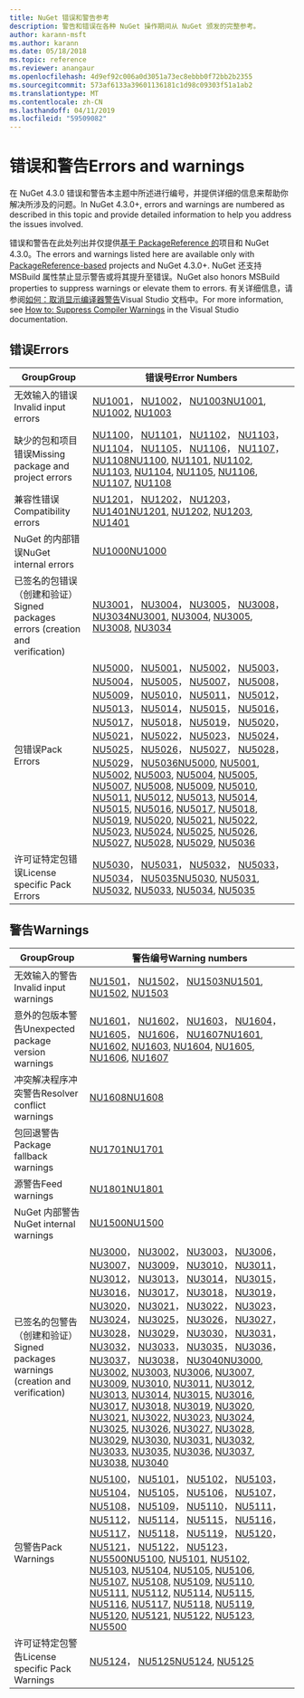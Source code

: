 ```yaml
---
title: NuGet 错误和警告参考
description: 警告和错误在各种 NuGet 操作期间从 NuGet 颁发的完整参考。
author: karann-msft
ms.author: karann
ms.date: 05/18/2018
ms.topic: reference
ms.reviewer: anangaur
ms.openlocfilehash: 4d9ef92c006a0d3051a73ec8ebbb0f72bb2b2355
ms.sourcegitcommit: 573af6133a39601136181c1d98c09303f51a1ab2
ms.translationtype: MT
ms.contentlocale: zh-CN
ms.lasthandoff: 04/11/2019
ms.locfileid: "59509082"
---
```

# <a name="errors-and-warnings"></a><span data-ttu-id="c3c97-103">错误和警告</span><span class="sxs-lookup"><span data-stu-id="c3c97-103">Errors and warnings</span></span>

<span data-ttu-id="c3c97-104">在 NuGet 4.3.0 错误和警告本主题中所述进行编号，并提供详细的信息来帮助你解决所涉及的问题。</span><span class="sxs-lookup"><span data-stu-id="c3c97-104">In NuGet 4.3.0+, errors and warnings are numbered as described in this topic and provide detailed information to help you address the issues involved.</span></span>

<span data-ttu-id="c3c97-105">错误和警告在此处列出并仅提供[基于 PackageReference 的](../consume-packages/package-references-in-project-files.md)项目和 NuGet 4.3.0。</span><span class="sxs-lookup"><span data-stu-id="c3c97-105">The errors and warnings listed here are available only with [PackageReference-based](../consume-packages/package-references-in-project-files.md) projects and NuGet 4.3.0+.</span></span> <span data-ttu-id="c3c97-106">NuGet 还支持 MSBuild 属性禁止显示警告或将其提升至错误。</span><span class="sxs-lookup"><span data-stu-id="c3c97-106">NuGet also honors MSBuild properties to suppress warnings or elevate them to errors.</span></span> <span data-ttu-id="c3c97-107">有关详细信息，请参阅[如何：取消显示编译器警告](/visualstudio/ide/how-to-suppress-compiler-warnings)Visual Studio 文档中。</span><span class="sxs-lookup"><span data-stu-id="c3c97-107">For more information, see [How to: Suppress Compiler Warnings](/visualstudio/ide/how-to-suppress-compiler-warnings) in the Visual Studio documentation.</span></span>

## <a name="errors"></a><span data-ttu-id="c3c97-108">错误</span><span class="sxs-lookup"><span data-stu-id="c3c97-108">Errors</span></span>

| <span data-ttu-id="c3c97-109">Group</span><span class="sxs-lookup"><span data-stu-id="c3c97-109">Group</span></span> | <span data-ttu-id="c3c97-110">错误号</span><span class="sxs-lookup"><span data-stu-id="c3c97-110">Error Numbers</span></span> |
| --- | --- |
| <span data-ttu-id="c3c97-111">无效输入的错误</span><span class="sxs-lookup"><span data-stu-id="c3c97-111">Invalid input errors</span></span> | <span data-ttu-id="c3c97-112">[NU1001](./errors-and-warnings/NU1001.md)， [NU1002](./errors-and-warnings/NU1002.md)， [NU1003](./errors-and-warnings/NU1003.md)</span><span class="sxs-lookup"><span data-stu-id="c3c97-112">[NU1001](./errors-and-warnings/NU1001.md), [NU1002](./errors-and-warnings/NU1002.md), [NU1003](./errors-and-warnings/NU1003.md)</span></span> |
| <span data-ttu-id="c3c97-113">缺少的包和项目错误</span><span class="sxs-lookup"><span data-stu-id="c3c97-113">Missing package and project errors</span></span> | <span data-ttu-id="c3c97-114">[NU1100](./errors-and-warnings/NU1100.md)， [NU1101](./errors-and-warnings/NU1101.md)， [NU1102](./errors-and-warnings/NU1102.md)， [NU1103](./errors-and-warnings/NU1103.md)， [NU1104](./errors-and-warnings/NU1104.md)， [NU1105](./errors-and-warnings/NU1105.md)， [NU1106](./errors-and-warnings/NU1106.md)， [NU1107](./errors-and-warnings/NU1107.md)， [NU1108](./errors-and-warnings/NU1108.md)</span><span class="sxs-lookup"><span data-stu-id="c3c97-114">[NU1100](./errors-and-warnings/NU1100.md), [NU1101](./errors-and-warnings/NU1101.md), [NU1102](./errors-and-warnings/NU1102.md), [NU1103](./errors-and-warnings/NU1103.md), [NU1104](./errors-and-warnings/NU1104.md), [NU1105](./errors-and-warnings/NU1105.md), [NU1106](./errors-and-warnings/NU1106.md), [NU1107](./errors-and-warnings/NU1107.md), [NU1108](./errors-and-warnings/NU1108.md)</span></span> |
| <span data-ttu-id="c3c97-115">兼容性错误</span><span class="sxs-lookup"><span data-stu-id="c3c97-115">Compatibility errors</span></span> | <span data-ttu-id="c3c97-116">[NU1201](./errors-and-warnings/NU1201.md)， [NU1202](./errors-and-warnings/NU1202.md)， [NU1203](./errors-and-warnings/NU1203.md)， [NU1401](./errors-and-warnings/NU1401.md)</span><span class="sxs-lookup"><span data-stu-id="c3c97-116">[NU1201](./errors-and-warnings/NU1201.md), [NU1202](./errors-and-warnings/NU1202.md), [NU1203](./errors-and-warnings/NU1203.md), [NU1401](./errors-and-warnings/NU1401.md)</span></span> |
| <span data-ttu-id="c3c97-117">NuGet 的内部错误</span><span class="sxs-lookup"><span data-stu-id="c3c97-117">NuGet internal errors</span></span> | [<span data-ttu-id="c3c97-118">NU1000</span><span class="sxs-lookup"><span data-stu-id="c3c97-118">NU1000</span></span>](./errors-and-warnings/NU1000.md) |
| <span data-ttu-id="c3c97-119">已签名的包错误 （创建和验证）</span><span class="sxs-lookup"><span data-stu-id="c3c97-119">Signed packages errors (creation and verification)</span></span> | <span data-ttu-id="c3c97-120">[NU3001](./errors-and-warnings/NU3001.md)， [NU3004](./errors-and-warnings/NU3004.md)， [NU3005](./errors-and-warnings/NU3005.md)， [NU3008](./errors-and-warnings/NU3008.md)， [NU3034](./errors-and-warnings/NU3034.md)</span><span class="sxs-lookup"><span data-stu-id="c3c97-120">[NU3001](./errors-and-warnings/NU3001.md), [NU3004](./errors-and-warnings/NU3004.md), [NU3005](./errors-and-warnings/NU3005.md), [NU3008](./errors-and-warnings/NU3008.md), [NU3034](./errors-and-warnings/NU3034.md)</span></span>|
| <span data-ttu-id="c3c97-121">包错误</span><span class="sxs-lookup"><span data-stu-id="c3c97-121">Pack Errors</span></span> | <span data-ttu-id="c3c97-122">[NU5000](./errors-and-warnings/NU5000.md)， [NU5001](./errors-and-warnings/NU5001.md)， [NU5002](./errors-and-warnings/NU5002.md)， [NU5003](./errors-and-warnings/NU5003.md)， [NU5004](./errors-and-warnings/NU5004.md)， [NU5005](./errors-and-warnings/NU5005.md)， [NU5007](./errors-and-warnings/NU5007.md)， [NU5008](./errors-and-warnings/NU5008.md)， [NU5009](./errors-and-warnings/NU5009.md)， [NU5010](./errors-and-warnings/NU5010.md)， [NU5011](./errors-and-warnings/NU5011.md)， [NU5012](./errors-and-warnings/NU5012.md)， [NU5013](./errors-and-warnings/NU5013.md)， [NU5014](./errors-and-warnings/NU5014.md)， [NU5015](./errors-and-warnings/NU5015.md)， [NU5016](./errors-and-warnings/NU5016.md)， [NU5017](./errors-and-warnings/NU5017.md)， [NU5018](./errors-and-warnings/NU5018.md)， [NU5019](./errors-and-warnings/NU5019.md)， [NU5020](./errors-and-warnings/NU5020.md)， [NU5021](./errors-and-warnings/NU5021.md)， [NU5022](./errors-and-warnings/NU5022.md)， [NU5023](./errors-and-warnings/NU5023.md)， [NU5024](./errors-and-warnings/NU5024.md)， [NU5025](./errors-and-warnings/NU5025.md)， [NU5026](./errors-and-warnings/NU5026.md)， [NU5027](./errors-and-warnings/NU5027.md)， [NU5028](./errors-and-warnings/NU5028.md)， [NU5029](./errors-and-warnings/NU5029.md)， [NU5036](./errors-and-warnings/NU5036.md)</span><span class="sxs-lookup"><span data-stu-id="c3c97-122">[NU5000](./errors-and-warnings/NU5000.md), [NU5001](./errors-and-warnings/NU5001.md), [NU5002](./errors-and-warnings/NU5002.md), [NU5003](./errors-and-warnings/NU5003.md), [NU5004](./errors-and-warnings/NU5004.md), [NU5005](./errors-and-warnings/NU5005.md), [NU5007](./errors-and-warnings/NU5007.md), [NU5008](./errors-and-warnings/NU5008.md), [NU5009](./errors-and-warnings/NU5009.md), [NU5010](./errors-and-warnings/NU5010.md), [NU5011](./errors-and-warnings/NU5011.md), [NU5012](./errors-and-warnings/NU5012.md), [NU5013](./errors-and-warnings/NU5013.md), [NU5014](./errors-and-warnings/NU5014.md), [NU5015](./errors-and-warnings/NU5015.md), [NU5016](./errors-and-warnings/NU5016.md), [NU5017](./errors-and-warnings/NU5017.md), [NU5018](./errors-and-warnings/NU5018.md), [NU5019](./errors-and-warnings/NU5019.md), [NU5020](./errors-and-warnings/NU5020.md), [NU5021](./errors-and-warnings/NU5021.md), [NU5022](./errors-and-warnings/NU5022.md), [NU5023](./errors-and-warnings/NU5023.md), [NU5024](./errors-and-warnings/NU5024.md), [NU5025](./errors-and-warnings/NU5025.md), [NU5026](./errors-and-warnings/NU5026.md), [NU5027](./errors-and-warnings/NU5027.md), [NU5028](./errors-and-warnings/NU5028.md), [NU5029](./errors-and-warnings/NU5029.md), [NU5036](./errors-and-warnings/NU5036.md)</span></span>
| <span data-ttu-id="c3c97-123">许可证特定包错误</span><span class="sxs-lookup"><span data-stu-id="c3c97-123">License specific Pack Errors</span></span> | <span data-ttu-id="c3c97-124">[NU5030](./errors-and-warnings/NU5030.md)， [NU5031](./errors-and-warnings/NU5031.md)， [NU5032](./errors-and-warnings/NU5032.md)， [NU5033](./errors-and-warnings/NU5033.md)， [NU5034](./errors-and-warnings/NU5034.md)， [NU5035](./errors-and-warnings/NU5035.md)</span><span class="sxs-lookup"><span data-stu-id="c3c97-124">[NU5030](./errors-and-warnings/NU5030.md), [NU5031](./errors-and-warnings/NU5031.md), [NU5032](./errors-and-warnings/NU5032.md), [NU5033](./errors-and-warnings/NU5033.md), [NU5034](./errors-and-warnings/NU5034.md), [NU5035](./errors-and-warnings/NU5035.md)</span></span>

## <a name="warnings"></a><span data-ttu-id="c3c97-125">警告</span><span class="sxs-lookup"><span data-stu-id="c3c97-125">Warnings</span></span>

| <span data-ttu-id="c3c97-126">Group</span><span class="sxs-lookup"><span data-stu-id="c3c97-126">Group</span></span> | <span data-ttu-id="c3c97-127">警告编号</span><span class="sxs-lookup"><span data-stu-id="c3c97-127">Warning numbers</span></span> |
| --- | --- |
| <span data-ttu-id="c3c97-128">无效输入的警告</span><span class="sxs-lookup"><span data-stu-id="c3c97-128">Invalid input warnings</span></span> | <span data-ttu-id="c3c97-129">[NU1501](./errors-and-warnings/NU1501.md)， [NU1502](./errors-and-warnings/NU1502.md)， [NU1503](./errors-and-warnings/NU1503.md)</span><span class="sxs-lookup"><span data-stu-id="c3c97-129">[NU1501](./errors-and-warnings/NU1501.md), [NU1502](./errors-and-warnings/NU1502.md), [NU1503](./errors-and-warnings/NU1503.md)</span></span> |
| <span data-ttu-id="c3c97-130">意外的包版本警告</span><span class="sxs-lookup"><span data-stu-id="c3c97-130">Unexpected package version warnings</span></span> | <span data-ttu-id="c3c97-131">[NU1601](./errors-and-warnings/NU1601.md)， [NU1602](./errors-and-warnings/NU1602.md)， [NU1603](./errors-and-warnings/NU1603.md)， [NU1604](./errors-and-warnings/NU1604.md)， [NU1605](./errors-and-warnings/NU1605.md)， [NU1606](./errors-and-warnings/NU1108.md)， [NU1607](./errors-and-warnings/NU1107.md)</span><span class="sxs-lookup"><span data-stu-id="c3c97-131">[NU1601](./errors-and-warnings/NU1601.md), [NU1602](./errors-and-warnings/NU1602.md), [NU1603](./errors-and-warnings/NU1603.md), [NU1604](./errors-and-warnings/NU1604.md), [NU1605](./errors-and-warnings/NU1605.md), [NU1606](./errors-and-warnings/NU1108.md), [NU1607](./errors-and-warnings/NU1107.md)</span></span> |
| <span data-ttu-id="c3c97-132">冲突解决程序冲突警告</span><span class="sxs-lookup"><span data-stu-id="c3c97-132">Resolver conflict warnings</span></span> | [<span data-ttu-id="c3c97-133">NU1608</span><span class="sxs-lookup"><span data-stu-id="c3c97-133">NU1608</span></span>](./errors-and-warnings/NU1608.md) |
| <span data-ttu-id="c3c97-134">包回退警告</span><span class="sxs-lookup"><span data-stu-id="c3c97-134">Package fallback warnings</span></span> | [<span data-ttu-id="c3c97-135">NU1701</span><span class="sxs-lookup"><span data-stu-id="c3c97-135">NU1701</span></span>](./errors-and-warnings/NU1701.md) |
| <span data-ttu-id="c3c97-136">源警告</span><span class="sxs-lookup"><span data-stu-id="c3c97-136">Feed warnings</span></span> | [<span data-ttu-id="c3c97-137">NU1801</span><span class="sxs-lookup"><span data-stu-id="c3c97-137">NU1801</span></span>](./errors-and-warnings/NU1801.md) |
| <span data-ttu-id="c3c97-138">NuGet 内部警告</span><span class="sxs-lookup"><span data-stu-id="c3c97-138">NuGet internal warnings</span></span> | [<span data-ttu-id="c3c97-139">NU1500</span><span class="sxs-lookup"><span data-stu-id="c3c97-139">NU1500</span></span>](./errors-and-warnings/NU1500.md) |
| <span data-ttu-id="c3c97-140">已签名的包警告 （创建和验证）</span><span class="sxs-lookup"><span data-stu-id="c3c97-140">Signed packages warnings (creation and verification)</span></span> | <span data-ttu-id="c3c97-141">[NU3000](./errors-and-warnings/NU3000.md)， [NU3002](./errors-and-warnings/NU3002.md)， [NU3003](./errors-and-warnings/NU3003.md)， [NU3006](./errors-and-warnings/NU3006.md)， [NU3007](./errors-and-warnings/NU3007.md)， [NU3009](./errors-and-warnings/NU3009.md)， [NU3010](./errors-and-warnings/NU3010.md)， [NU3011](./errors-and-warnings/NU3011.md)， [NU3012](./errors-and-warnings/NU3012.md)， [NU3013](./errors-and-warnings/NU3013.md)， [NU3014](./errors-and-warnings/NU3014.md)， [NU3015](./errors-and-warnings/NU3015.md)， [NU3016](./errors-and-warnings/NU3016.md)， [NU3017](./errors-and-warnings/NU3017.md)， [NU3018](./errors-and-warnings/NU3018.md)， [NU3019](./errors-and-warnings/NU3019.md)， [NU3020](./errors-and-warnings/NU3020.md)， [NU3021](./errors-and-warnings/NU3021.md)， [NU3022](./errors-and-warnings/NU3022.md)， [NU3023](./errors-and-warnings/NU3023.md)， [NU3024](./errors-and-warnings/NU3024.md)， [NU3025](./errors-and-warnings/NU3025.md)， [NU3026](./errors-and-warnings/NU3026.md)， [NU3027](./errors-and-warnings/NU3027.md)， [NU3028](./errors-and-warnings/NU3028.md)， [NU3029](./errors-and-warnings/NU3029.md)， [NU3030](./errors-and-warnings/NU3030.md)， [NU3031](./errors-and-warnings/NU3031.md)， [NU3032](./errors-and-warnings/NU3032.md)， [NU3033](./errors-and-warnings/NU3033.md)， [NU3035](./errors-and-warnings/NU3035.md)， [NU3036](./errors-and-warnings/NU3036.md)， [NU3037](./errors-and-warnings/NU3037.md)， [NU3038](./errors-and-warnings/NU3038.md)， [NU3040](./errors-and-warnings/NU3040.md)</span><span class="sxs-lookup"><span data-stu-id="c3c97-141">[NU3000](./errors-and-warnings/NU3000.md), [NU3002](./errors-and-warnings/NU3002.md), [NU3003](./errors-and-warnings/NU3003.md), [NU3006](./errors-and-warnings/NU3006.md), [NU3007](./errors-and-warnings/NU3007.md), [NU3009](./errors-and-warnings/NU3009.md), [NU3010](./errors-and-warnings/NU3010.md), [NU3011](./errors-and-warnings/NU3011.md), [NU3012](./errors-and-warnings/NU3012.md), [NU3013](./errors-and-warnings/NU3013.md), [NU3014](./errors-and-warnings/NU3014.md), [NU3015](./errors-and-warnings/NU3015.md), [NU3016](./errors-and-warnings/NU3016.md), [NU3017](./errors-and-warnings/NU3017.md), [NU3018](./errors-and-warnings/NU3018.md), [NU3019](./errors-and-warnings/NU3019.md), [NU3020](./errors-and-warnings/NU3020.md), [NU3021](./errors-and-warnings/NU3021.md), [NU3022](./errors-and-warnings/NU3022.md), [NU3023](./errors-and-warnings/NU3023.md), [NU3024](./errors-and-warnings/NU3024.md), [NU3025](./errors-and-warnings/NU3025.md), [NU3026](./errors-and-warnings/NU3026.md), [NU3027](./errors-and-warnings/NU3027.md), [NU3028](./errors-and-warnings/NU3028.md), [NU3029](./errors-and-warnings/NU3029.md), [NU3030](./errors-and-warnings/NU3030.md), [NU3031](./errors-and-warnings/NU3031.md), [NU3032](./errors-and-warnings/NU3032.md), [NU3033](./errors-and-warnings/NU3033.md), [NU3035](./errors-and-warnings/NU3035.md), [NU3036](./errors-and-warnings/NU3036.md), [NU3037](./errors-and-warnings/NU3037.md), [NU3038](./errors-and-warnings/NU3038.md), [NU3040](./errors-and-warnings/NU3040.md)</span></span> |
| <span data-ttu-id="c3c97-142">包警告</span><span class="sxs-lookup"><span data-stu-id="c3c97-142">Pack Warnings</span></span> | <span data-ttu-id="c3c97-143">[NU5100](./errors-and-warnings/NU5100.md)， [NU5101](./errors-and-warnings/NU5101.md)， [NU5102](./errors-and-warnings/NU5102.md)， [NU5103](./errors-and-warnings/NU5103.md)， [NU5104](./errors-and-warnings/NU5104.md)， [NU5105](./errors-and-warnings/NU5105.md)， [NU5106](./errors-and-warnings/NU5106.md)， [NU5107](./errors-and-warnings/NU5107.md)， [NU5108](./errors-and-warnings/NU5108.md)， [NU5109](./errors-and-warnings/NU5109.md)， [NU5110](./errors-and-warnings/NU5110.md)， [NU5111](./errors-and-warnings/NU5111.md)， [NU5112](./errors-and-warnings/NU5112.md)， [NU5114](./errors-and-warnings/NU5114.md)， [NU5115](./errors-and-warnings/NU5115.md)， [NU5116](./errors-and-warnings/NU5116.md)， [NU5117](./errors-and-warnings/NU5117.md)， [NU5118](./errors-and-warnings/NU5118.md)， [NU5119](./errors-and-warnings/NU5119.md)， [NU5120](./errors-and-warnings/NU5120.md)， [NU5121](./errors-and-warnings/NU5121.md)， [NU5122](./errors-and-warnings/NU5122.md)， [NU5123](./errors-and-warnings/NU5123.md)， [NU5500](./errors-and-warnings/NU5500.md)</span><span class="sxs-lookup"><span data-stu-id="c3c97-143">[NU5100](./errors-and-warnings/NU5100.md), [NU5101](./errors-and-warnings/NU5101.md), [NU5102](./errors-and-warnings/NU5102.md), [NU5103](./errors-and-warnings/NU5103.md), [NU5104](./errors-and-warnings/NU5104.md), [NU5105](./errors-and-warnings/NU5105.md), [NU5106](./errors-and-warnings/NU5106.md), [NU5107](./errors-and-warnings/NU5107.md), [NU5108](./errors-and-warnings/NU5108.md), [NU5109](./errors-and-warnings/NU5109.md), [NU5110](./errors-and-warnings/NU5110.md), [NU5111](./errors-and-warnings/NU5111.md), [NU5112](./errors-and-warnings/NU5112.md), [NU5114](./errors-and-warnings/NU5114.md), [NU5115](./errors-and-warnings/NU5115.md), [NU5116](./errors-and-warnings/NU5116.md), [NU5117](./errors-and-warnings/NU5117.md), [NU5118](./errors-and-warnings/NU5118.md), [NU5119](./errors-and-warnings/NU5119.md), [NU5120](./errors-and-warnings/NU5120.md), [NU5121](./errors-and-warnings/NU5121.md), [NU5122](./errors-and-warnings/NU5122.md), [NU5123](./errors-and-warnings/NU5123.md), [NU5500](./errors-and-warnings/NU5500.md)</span></span>
| <span data-ttu-id="c3c97-144">许可证特定包警告</span><span class="sxs-lookup"><span data-stu-id="c3c97-144">License specific Pack Warnings</span></span> | <span data-ttu-id="c3c97-145">[NU5124](./errors-and-warnings/NU5124.md)， [NU5125](./errors-and-warnings/NU5125.md)</span><span class="sxs-lookup"><span data-stu-id="c3c97-145">[NU5124](./errors-and-warnings/NU5124.md), [NU5125](./errors-and-warnings/NU5125.md)</span></span>